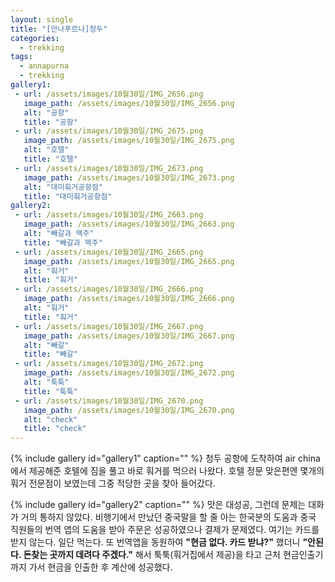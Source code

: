 ```yaml
---
layout: single
title: "[안나푸르나]청두"
categories:
  - trekking
tags:
  - annapurna
  - trekking
gallery1:
 - url: /assets/images/10월30일/IMG_2656.png
   image_path: /assets/images/10월30일/IMG_2656.png
   alt: "공항"
   title: "공항"
 - url: /assets/images/10월30일/IMG_2675.png
   image_path: /assets/images/10월30일/IMG_2675.png
   alt: "호텔"
   title: "호텔"
 - url: /assets/images/10월30일/IMG_2673.png
   image_path: /assets/images/10월30일/IMG_2673.png
   alt: "대미훠거공항점"
   title: "대미훠거공항점"
gallery2:
 - url: /assets/images/10월30일/IMG_2663.png
   image_path: /assets/images/10월30일/IMG_2663.png
   alt: "빼갈과 맥주"
   title: "빼갈과 맥주"
 - url: /assets/images/10월30일/IMG_2665.png
   image_path: /assets/images/10월30일/IMG_2665.png
   alt: "훠거"
   title: "훠거"
 - url: /assets/images/10월30일/IMG_2666.png
   image_path: /assets/images/10월30일/IMG_2666.png
   alt: "훠거"
   title: "훠거"
 - url: /assets/images/10월30일/IMG_2667.png
   image_path: /assets/images/10월30일/IMG_2667.png
   alt: "빼갈"
   title: "빼갈"
 - url: /assets/images/10월30일/IMG_2672.png
   image_path: /assets/images/10월30일/IMG_2672.png
   alt: "툭툭"
   title: "툭툭"
 - url: /assets/images/10월30일/IMG_2670.png
   image_path: /assets/images/10월30일/IMG_2670.png
   alt: "check"
   title: "check"
---
```


{% include gallery id="gallery1" caption="" %}
청두 공항에 도착하여 air china에서 제공해준 호텔에 짐을 풀고 바로 훠거를 먹으러 나왔다.
호텔 정문 맞은편엔 몇개의 훠거 전문점이 보였는데 그중 적당한 곳을 찾아 들어갔다.

{% include gallery id="gallery2" caption="" %}
맛은 대성공, 그런데 문제는 대화가 거의 통하지 않았다. 비행기에서 만났던 중국말을 할 줄 아는 한국분의 도움과 중국 직원들의 번역 앱의 도움을 받아 주문은 성공하였으나 결제가 문제였다.
여기는 카드를 받지 않는다. 일단 먹는다. 또 번역앱을 동원하여 **"현금 없다. 카드 받냐?"** 했더니 **"안된다. 돈찾는 곳까지 데려다 주겠다."** 해서 툭툭(훠거집에서 제공)을 타고 근처 현금인출기까지 가서 현금을 인출한 후 계산에 성공했다.
